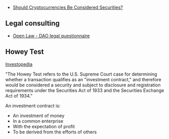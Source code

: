 - [Should Cryptocurrencies Be Considered Securities?](https://sinakian.medium.com/should-cryptocurrencies-be-considered-securities-6ca02ab0e8a6)

## Legal consulting

- [Open Law - DAO legal questionnaire](https://lib.openlaw.io/web/default/template/DAO%20Questionnaire)

## Howey Test

[Investopedia](https://www.investopedia.com/terms/h/howey-test.asp)

"The Howey Test refers to the U.S. Supreme Court case for determining whether a transaction qualifies as an "investment contract," and therefore would be considered a security and subject to disclosure and registration requirements under the Securities Act of 1933 and the Securities Exchange Act of 1934."

An investment contract is:

- An investment of money
- In a common enterprise
- With the expectation of profit
- To be derived from the efforts of others
